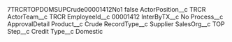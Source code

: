 <?xml version="1.0" encoding="UTF-8"?>
<CustomMetadata xmlns="http://soap.sforce.com/2006/04/metadata" xmlns:xsi="http://www.w3.org/2001/XMLSchema-instance" xmlns:xsd="http://www.w3.org/2001/XMLSchema">
    <label>7TRCRTOPDOMSUPCrude00001412No1</label>
    <protected>false</protected>
    <values>
        <field>ActorPosition__c</field>
        <value xsi:type="xsd:string">TRCR</value>
    </values>
    <values>
        <field>ActorTeam__c</field>
        <value xsi:type="xsd:string">TRCR</value>
    </values>
    <values>
        <field>EmployeeId__c</field>
        <value xsi:type="xsd:string">00001412</value>
    </values>
    <values>
        <field>InterByTX__c</field>
        <value xsi:type="xsd:string">No</value>
    </values>
    <values>
        <field>Process__c</field>
        <value xsi:type="xsd:string">ApprovalDetail</value>
    </values>
    <values>
        <field>Product__c</field>
        <value xsi:type="xsd:string">Crude</value>
    </values>
    <values>
        <field>RecordType__c</field>
        <value xsi:type="xsd:string">Supplier</value>
    </values>
    <values>
        <field>SalesOrg__c</field>
        <value xsi:type="xsd:string">TOP</value>
    </values>
    <values>
        <field>Step__c</field>
        <value xsi:type="xsd:string">Credit</value>
    </values>
    <values>
        <field>Type__c</field>
        <value xsi:type="xsd:string">Domestic</value>
    </values>
</CustomMetadata>
